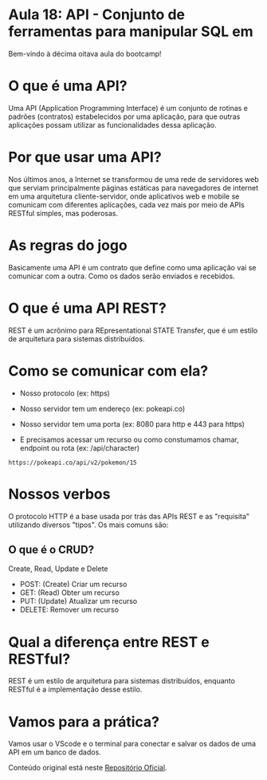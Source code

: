 # Aula 18: API - Conjunto de ferramentas para manipular SQL em 

Bem-vindo à décima oitava aula do bootcamp!

# O que é uma API?

Uma API (Application Programming  Interface) é um conjunto de rotinas e padrões (contratos) estabelecidos por uma aplicação, para que outras aplicações possam utilizar as funcionalidades dessa aplicação.

# Por que usar uma API?

Nos últimos anos, a Internet se transformou de uma rede de servidores web que serviam principalmente páginas estáticas para navegadores de internet em uma arquitetura cliente-servidor, onde aplicativos web e mobile se comunicam com diferentes aplicações, cada vez mais por meio de APIs RESTful simples, mas poderosas.

# As regras do jogo

Basicamente uma API é um contrato que define como uma aplicação vai se comunicar com a outra. Como os dados serão enviados e recebidos.

# O que é uma API REST?

REST é um acrônimo para REpresentational STATE Transfer, que é um estilo de arquitetura para sistemas distribuídos.

# Como se comunicar com ela?

- Nosso protocolo (ex: https)

- Nosso servidor tem um endereço (ex: pokeapi.co)

- Nosso servidor tem uma porta (ex: 8080 para http e 443 para https)

- E precisamos acessar um recurso ou como constumamos chamar, endpoint ou rota (ex: /api/character)

``` 
https://pokeapi.co/api/v2/pokemon/15
```

# Nossos verbos

O protocolo HTTP é a base usada por trás das APIs REST e as "requisita" utilizando diversos "tipos". Os mais comuns são:

## O que é o CRUD? 

Create, Read, Update e Delete

- POST: (Create) Criar um recurso
- GET: (Read) Obter um recurso
- PUT: (Update) Atualizar um recurso
- DELETE: Remover um recurso

# Qual a diferença entre REST e RESTful?

REST é um estilo de arquitetura para sistemas distribuídos, enquanto RESTful é a implementação desse estilo.

# Vamos para a prática?

Vamos usar o VScode e o terminal para conectar e salvar os dados de uma API em um banco de dados.

Conteúdo original está neste [Repositório Oficial](https://github.com/lvgalvao/data-engineering-roadmap/tree/main/Bootcamp%20-%20Python%20para%20dados/aula18).